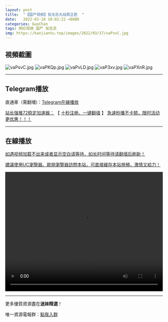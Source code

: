 ```yaml
---
layout: post
title:  "【国产视频】张无忌大战周芷若  "
date:   2022-03-18 10:02:22 +0800
categories: GuoChan
tags: 网红视频 国产 张无忌
img: https://kanjiantu.top/images/2022/03/17/vaPsvC.jpg
---
```



## 視頻截圖

![vaPsvC.jpg](https://kanjiantu.top/images/2022/03/17/vaPsvC.jpg)
![vaPKQp.jpg](https://kanjiantu.top/images/2022/03/17/vaPKQp.jpg)
![vaPvLD.jpg](https://kanjiantu.top/images/2022/03/17/vaPvLD.jpg)
![vaP3xv.jpg](https://kanjiantu.top/images/2022/03/17/vaP3xv.jpg)
![vaPXnR.jpg](https://kanjiantu.top/images/2022/03/17/vaPXnR.jpg)

* * *
## Telegram播放

直通車（需翻墻)：[Telegram在線播放](https://t.me/mimeijingxuan/164)

<u>站长强推72稳定加速器：</u> 【 [十秒注册、一键翻墙](https://72vpn.xyz/#/register?code=mimei) 】
<u>  急速秒播不卡顿，限时活动更优惠！！！</u>
* * *
## 在線播放
<u>如遇视频加载不出来或者显示空白请等待，如长时间等待请翻墙后刷新！</u>

<u>建議使用UC瀏覽器、歐朋瀏覽器訪問本站，可直接緩存本站視頻，激情又給力！</u>
<center><video src="https://cdn.publer.io/uploads/videos/6247eb80db2797343b249e58/802e5021db17e9435eeee4153c5a0e30.mp4" width="100%" height="380px" controls="controls"></video></center>

* * *
更多優質資源盡在**迷妹精選**！

唯一資源電報群：[點我入群](https://t.me/mimeijingxuan)


